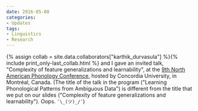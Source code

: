 ```yaml
---
date: 2016-05-08
categories:
- Updates
tags:
- Linguistics
- Research
---
```


<p>
{% assign collab = site.data.collaborators["karthik_durvasula"] %}{% include print_only-last_collab.html %} and I gave an invited talk, "Complexity of feature generalizations and learnability", at the <a href="http://linguistics.concordia.ca/naphc9/">9th North American Phonology Conference</a>, hosted by Concordia University, in Montréal, Canada. (The title of the talk in the program ("Learning Phonological Patterns from Ambiguous Data") is different from the title that we put on our slides ("Complexity of feature generalizations and learnability"). Oops. <code>¯\_(ツ)_/¯</code>)
</p>
